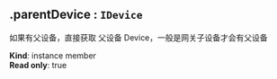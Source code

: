 <a name="module_miot/Device--module.exports..IDevice+parentDevice"></a>

## .parentDevice : <code>IDevice</code>
如果有父设备，直接获取 父设备 Device，一般是网关子设备才会有父设备

**Kind**: instance member  
**Read only**: true  
